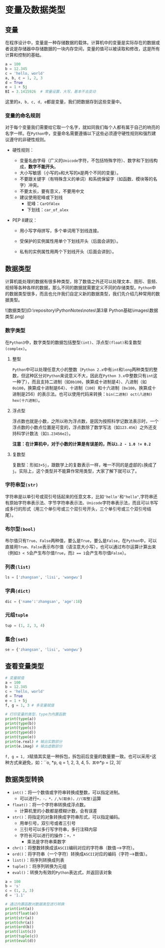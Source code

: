 # 变量及数据类型



## 变量

在程序设计中，变量是一种存储数据的载体。计算机中的变量是实际存在的数据或者说是存储器中存储数据的一块内存空间，变量的值可以被读取和修改，这是所有计算和控制的基础。

```python
a = 100
b = 12.345
c = 'hello, world'
a, b, c = 1, 2, 3
d = True
e = 1 + 5j
BI = 3.1415926  # 常量设置，大写，基本不去变动
```

这里的`a, b, c, d, e`都是变量，我们把数据存到这些变量中。

### 变量的命名规则

对于每个变量我们需要给它取一个名字，就如同我们每个人都有属于自己的响亮的名字一样。在`Python`中，变量命名需要遵循以下这些必须遵守硬性规则和强烈建议遵守的非硬性规则。

- 硬性规则：

  - 变量名由字母（广义的`Unicode`字符，不包括特殊字符）、数字和下划线构成，**数字不能开头**。
  - 大小写敏感（小写的`a`和大写的`A`是两个不同的变量）。
  - 不要跟关键字（有特殊含义的单词）和系统保留字（如函数、模块等的名字）冲突。
  - 不要太长，要有意义，不要用中文
  - 建议使用驼峰或下划线
    - 驼峰：`CarOfAlex`
    - 下划线：`car_of_alex`

- PEP 8建议：

  - 用小写字母拼写，多个单词用下划线连接。

  - 受保护的实例属性用单个下划线开头（后面会讲到）。

  - 私有的实例属性用两个下划线开头（后面会讲到）。



## 数据类型

计算机能处理的数据有很多种类型，除了数值之外还可以处理文本、图形、音频、视频等各种各样的数据，那么不同的数据就需要定义不同的存储类型。`Python`中的数据类型很多，而且也允许我们自定义新的数据类型，我们先介绍几种常用的数据类型。

![数据类型](D:\repository\PythonNotes\notes\第3章 Python基础\images\数据类型.png)

### 数字类型

在`Python3`中，数字类型的数据包括整型`(int)`、浮点型`(float)`和复数型`(complex)`。

1. 整型

   `Python`中可以处理任意大小的整数（`Python 2.x`中有`int`和`long`两种类型的整数，但这种区分对`Python`来说意义不大，因此在`Python 3.x`中整数只有`int`这一种了），而且支持二进制（如`0b100`，换算成十进制是4）、八进制（如`0o100`，换算成十进制是64）、十进制（`100`）和十六进制（`0x100`，换算成十进制是256）的表示法。也可以使用代码来转换：`bin(二进制) oct(八进制) hex(十六进制)`。

2. 浮点型

   浮点数也就是小数，之所以称为浮点数，是因为按照科学记数法表示时，一个浮点数的小数点位置是可变的，浮点数除了数学写法（如`123.456`）之外还支持科学计数法（如`1.23456e2`）。

   **注意：在计算机中，对于小数的计算是有误差的，所以`1.2 - 1.0 != 0.2`**

3. 复数型

   复数型：形如`3+5j`，跟数学上的复数表示一样，唯一不同的是虚部的`i`换成了`j`。实际上，这个类型并不能算作常用类型，大家了解下就可以了。

### 字符串型`(str)`

字符串是以单引号或双引号括起来的任意文本，比如`'hello'`和`"hello"`,字符串还有原始字符串表示法、字节字符串表示法、`Unicode`字符串表示法，而且可以书写成多行的形式（用三个单引号或三个双引号开头，三个单引号或三个双引号结尾）。

### 布尔型`(bool)`

布尔值只有`True`、`False`两种值，要么是`True`，要么是`False`，在`Python`中，可以直接用`True`、`False`表示布尔值（请注意大小写），也可以通过布尔运算计算出来（例如`3 < 5`会产生布尔值`True`，而`2 == 1`会产生布尔值`False`）。

### 列表`(list)`

```python
ls = ['zhangsan', 'lisi', 'wangwu']
```

### 字典`(dict)`

```python
dic = {'name':'zhangsan', 'age':18} 
```

### 元组`tuple`

```python
tup = (1, 2, 3, 4)
```

### 集合`(set)`

```python
se = {'zhangsan', 'lisi', 'wangwu'}
```

## 查看变量类型

```python
# 变量赋值
a = 100
b = 12.345
c = 'hello, world'
d = True
e = 1 + 5j
f, g = 1, 3 # 多变量赋值

# 打印变量的类型，type为内置函数
print(type(a)) 
print(type(b)) 
print(type(c)) 
print(type(d)) 
print(type(e)) 
print(e.real) # 输出实数部分
print(e.imag) # 输出虚数部分
```

`f, g = 1, 3`赋值其实是一种拆包，拆包前后变量的数量要一致。也可以采用`*`这种方式来避免，如：``o, *p, q = 1, 2, 3, 4, 5`，其中`*p = [2, 3]`



## 数据类型转换

- `int()`：将一个数值或字符串转换成整数，可以指定进制。
  - 可以进行`+，-，*，/,%(取余)，//(取整)`运算
- `float()`：将一个字符串转换成浮点数。
  - 计算机里的小数都是模糊计数，会有误差
- `str()`：将指定的对象转换成字符串形式，可以指定编码。
  - 用单引号，双引号或者三引号
  - 三引号可以多行写字符串，多行注释内容
  - 字符长可以进行的操作：`+，*`
    - 乘法是字符串乘数字
- `chr()`：将整数转换成该`ASCII`编码对应的字符串（数值-->字符）。
- `ord()`：将字符串（一个字符）转换成`ASCII`对应的编码（字符-->数值）。
- `list()`：将序列转换成列表
- `tuple()`：将序列转换为元组
- `eval()`：转换为有效的`Python`表达式，并返回该对象

```python
a = 100
b = 's'
c = (1, 2, 3)
d = '1.1'

# 通过内置函数对数据类型进行转换
print(int(a))
print(float(a))
print(str(a))
print(chr(a))
print(ord(b))
print(list(c))
print(tuple(c))
print(eval(d))
```
